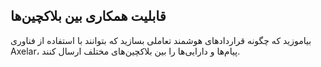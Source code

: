 ## قابلیت همکاری بین بلاکچین‌ها

بیاموزید که چگونه قراردادهای هوشمند تعاملی بسازید که بتوانند با استفاده از فناوری Axelar، پیام‌ها و دارایی‌ها را بین بلاکچین‌های مختلف ارسال کنند.
